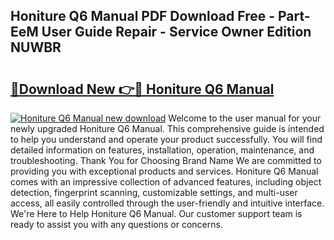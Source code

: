 ## Honiture Q6 Manual PDF Download Free - Part-EeM User Guide Repair - Service Owner Edition NUWBR

# <h2><a href="http://bc39561.oget.top/?id=Honiture+Q6+Manual">🔗Download New 👉🔴 Honiture Q6 Manual</a></h2>

[![Honiture Q6 Manual new download](https://i.imgur.com/5g1atiW.png)](http://bc39561.oget.top/?id=Honiture+Q6+Manual)
Welcome to the user manual for your newly upgraded Honiture Q6 Manual. This comprehensive guide is intended to help you understand and operate your product successfully. You will find detailed information on features, installation, operation, maintenance, and troubleshooting. Thank You for Choosing Brand Name We are committed to providing you with exceptional products and services. Honiture Q6 Manual comes with an impressive collection of advanced features, including object detection, fingerprint scanning, customizable settings, and multi-user access, all easily controlled through the user-friendly and intuitive interface. We're Here to Help Honiture Q6 Manual. Our customer support team is ready to assist you with any questions or concerns.
